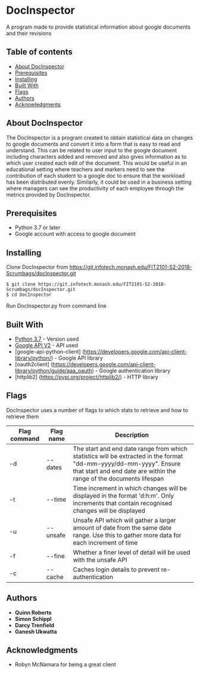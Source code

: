 # DocInspector

A program made to provide statistical information about google documents and their revisions

## Table of contents 
* [About DocInspector](#about)
* [Prerequisites](#prereq)
* [Installing](#install)
* [Built With](#built)
* [Flags](#flags)
* [Authors](#authors)
* [Acknowledgments](#acknowledgements)
<a name="about"></a>

## About DocInspector 

The DocInspector is a program created to obtain statistical data on changes to google documents and convert it into a form that is easy to read and understand. This can be related to user input to the google document including characters added and removed and also gives information as to which user created each edit of the document. This would be useful in an educational setting where teachers and markers need to see the contribution of each student to a google doc to ensure that the workload has been distributed evenly. Similarly, it could be used in a business setting where managers can see the productivity of each employee through the metrics provided by DocInspector.
<a name="prereq"></a>

## Prerequisites 

- Python 3.7 or later 
- Google account with access to google document
<a name="install"></a>

## Installing 

Clone DocInspector from https://git.infotech.monash.edu/FIT2101-S2-2018-Scrumbags/docInspector.git

```
$ git clone https://git.infotech.monash.edu/FIT2101-S2-2018-Scrumbags/docInspector.git
$ cd DocInspector
```

Run DocInspector.py from command line 
<a name="built"></a>

## Built With 

* [Python 3.7](https://www.python.org/downloads/release/python-370/) - Version used  
* [Google API V2](https://developers.google.com/drive/api/v2/reference/) - API used
* [google-api-python-client] (https://developers.google.com/api-client-library/python/) - Google API library
* [oauth2client] (https://developers.google.com/api-client-library/python/guide/aaa_oauth) - Google authentication library
* [httplib2] (https://pypi.org/project/httplib2/) - HTTP library 
<a name="flags"></a>

## Flags 

DocInspector uses a number of flags to which stats to retrieve and how to retrieve them 

| Flag command |   Flag name   | Description | 
| --- | --- | --- |
| -d | --dates | The start and end date range from which statistics will be extracted in the format "dd-mm-yyyy/dd-mm-yyyy". Ensure that start and end date are within the range of the documents lifespan |
| -t | --time | Time increment in which changes will be displayed in the format 'd:h:m'. Only increments that contain recognised changes will be displayed |
| -u | --unsafe | Unsafe API which will gather a larger amount of date from the same date range. Use this to gather more data for each increment of time |
| -f | --fine | Whether a finer level of detail will be used with the unsafe API|
| -c | --cache | Caches login details to prevent re-authentication|
<a name="authors"></a>

## Authors <a name="authors"></a>

* **Quinn Roberts**
* **Simon Schippl**
* **Darcy Trenfield**
* **Ganesh Ukwatta**
<a name="acknowledgements"></a>
 
## Acknowledgments 

* Robyn McNamara for being a great client

